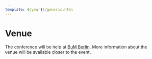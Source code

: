 ```yaml
---
template: {{year}}/generic.html
---
```


# Venue

The conference will be help at [BuM Berlin](https://bum.berlin/en/). More information about the venue will be available closer to the event.
